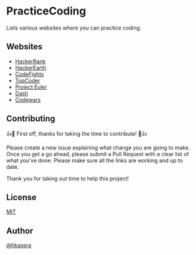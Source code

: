 # PracticeCoding
Lists various websites where you can practice coding.


## Websites
* [HackerRank](https://www.hackerrank.com/)
* [HackerEarth](https://www.hackerearth.com/)
* [CodeFights](https://codefights.com/home)
* [TopCoder](https://www.topcoder.com/)
* [Project Euler](https://projecteuler.net/)
* [Dash](https://dash.generalassemb.ly/)
* [Codewars](http://www.codewars.com/)


## Contributing

:+1::tada: First off, thanks for taking the time to contribute! :tada::+1:

Please create a new issue explaining what change you are going to make. Once you get a go ahead, please submit a Pull Request with a clear list of what you've done. Please make sure all the links are working and up to date.

Thank you for taking out time to help this project!

## License

[MIT](https://github.com/hkasera/practice-coding/blob/master/LICENSE.md)


## Author

[@hkasera](https://github.com/hkasera/)

